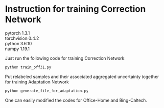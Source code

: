 # Instruction for training Correction Network
pytorch 1.3.1<br>
torchvision 0.4.2<br>
python 3.6.10<br>
numpy 1.19.1<br>



Just run the following code for training Correction Network
```python
python train_off31.py
```

Put relabeled samples and their associated aggregated uncertainty together for training Adaptation Network
```python
python generate_file_for_adaptation.py
```
One can easily modified the codes for Office-Home and Bing-Caltech.

